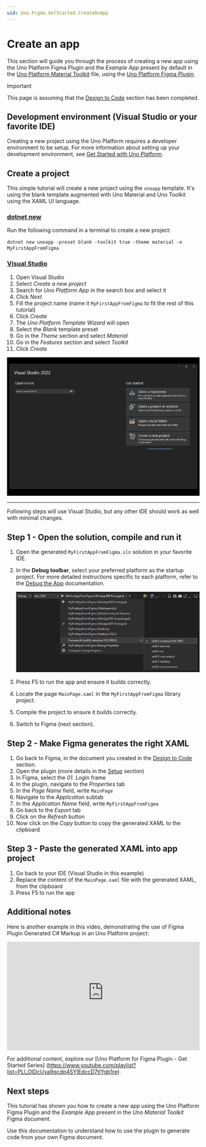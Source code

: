 ```yaml
---
uid: Uno.Figma.GetStarted.CreateAnApp
---
```


# Create an app

This section will guide you through the process of creating a new app using the Uno Platform Figma Plugin and the _Example App_ present by default in the [Uno Platform Material Toolkit](https://aka.platform.uno/uno-figma-material-toolkit) file, using the [Uno Platform Figma Plugin](https://aka.platform.uno/uno-figma-plugin).

> [!IMPORTANT]
> This page is assuming that the [Design to Code](design-to-code.md) section has been completed.

## Development environment (Visual Studio or your favorite IDE)

Creating a new project using the Uno Platform requires a developer environment to be setup. For more information about setting up your development environment, see [Get Started with Uno Platform](xref:Uno.GetStarted).

## Create a project

This simple tutorial will create a new project using the `unoapp` template. It's using the blank template augmented with Uno Material and Uno Toolkit using the XAML UI language.

### [dotnet new](#tab/dotnet-cli)

Run the following command in a terminal to create a new project:

```dotnetcli
dotnet new unoapp -preset blank -toolkit true -theme material -o MyFirstAppFromFigma
```

### [Visual Studio](#tab/visual-studio)

1. Open Visual Studio
2. Select _Create a new project_
3. Search for _Uno Platform App_ in the search box and select it
4. Click _Next_
5. Fill the project name (name it `MyFirstAppFromFigma` to fit the rest of this tutorial)
6. Click _Create_
7. The _Uno Platform Template Wizard_ will open
8. Select the _Blank_ template preset
9. Go in the _Theme_ section and select _Material_
10. Go in the _Features_ section and select _Toolkit_
11. Click _Create_

![Creating a new project in Visual Studio](assets/vs-create-project.gif)

---

Following steps will use Visual Studio, but any other IDE should work as well with minimal changes.

## Step 1 - Open the solution, compile and run it

1. Open the generated `MyFirstAppFromFigma.sln` solution in your favorite IDE.
2. In the **Debug toolbar**, select your preferred platform as the startup project. For more detailed instructions specific to each platform, refer to the [Debug the App](xref:Uno.GettingStarted.CreateAnApp.VS2022#debug-the-app) documentation.

    ![selecting a startup platform](assets/select-platform.png)
3. Press F5 to run the app and ensure it builds correctly.
4. Locate the page `MainPage.xaml` in the `MyFirstAppFromFigma` library project.
5. Compile the project to ensure it builds correctly.
6. Switch to Figma (next section).

## Step 2 - Make Figma generates the right XAML

1. Go back to Figma, in the document you created in the [Design to Code](xref:Uno.Figma.GetStarted.DesignToCode) section.
2. Open the plugin (more details in the [Setup](xref:Uno.Figma.GetStarted.Setup) section)
3. In Figma, select the _01. Login_ frame
4. In the plugin, navigate to the _Properties_ tab
5. In the _Page Name_ field, write `MainPage`
6. Navigate to the _Application_ subtab
7. In the _Application Name_ field, write `MyFirstAppFromFigma`
8. Go back to the _Export_ tab
9. Click on the _Refresh_ button
10. Now click on the _Copy_ button to copy the generated XAML to the clipboard

## Step 3 - Paste the generated XAML into app project

1. Go back to your IDE (Visual Studio in this example)
2. Replace the content of the `MainPage.xaml` file with the generated XAML, from the clipboard
3. Press F5 to run the app

## Additional notes
Here is another example in this video, demonstrating the use of Figma Plugin Generated C# Markup in an Uno Platform project:
<div style="position: relative; width: 100%; padding-bottom: 56.25%;">
    <iframe
        src="https://www.youtube-nocookie.com/embed/rV4TClFB6iM?si=1NFaViFd7h4w6Tzh"
        title="YouTube video player"
        frameborder="0"
        allow="accelerometer; autoplay; clipboard-write; encrypted-media; gyroscope; picture-in-picture; web-share"
        allowfullscreen
        style="position: absolute; top: 0; left: 0; width: 100%; height: 100%;">
    </iframe>
</div>

For additional content, explore our [Uno Platform for Figma Plugin - Get Started Series] (https://www.youtube.com/playlist?list=PLl_OlDcUya9qcdp4SYlEdccD7tIYgb1re).

## Next steps

This tutorial has shown you how to create a new app using the Uno Platform Figma Plugin and the _Example App_ present in the _Uno Material Toolkit_ Figma document.

Use this documentation to understand how to use the plugin to generate code from your own Figma document.
